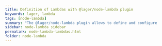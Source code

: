 ```yaml
---
title: Definition of Lambdas with @lager/node-lambda plugin
keywords: lager, lambda
tags: [node-lambda]
summary: "The @lager/node-lambda plugin allows to define and configure Lambdas"
sidebar: node-lambda_sidebar
permalink: node-lambda-lambdas.html
folder: node-lambda
---
```

